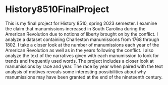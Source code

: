 # History8510FinalProject

This is my final project for History 8510, spring 2023 semester. I examine the claim that manumissions increased in South Carolina during the American Revolution due to notions of liberty brought on by the conflict. I analyze a dataset containing Charleston manumissions from 1768 through 1802. I take a closer look at the number of manumissions each year of the American Revolution as well as in the years following the conflict. I also analyze the text of the narratives given with each manumission to look for trends and frequently used words. The project includes a closer look at manumissions by race and year. The race by year when paired with the text analysis of motives reveals some interesting possibilities about why manumissions may have been granted at the end of the nineteenth century.
